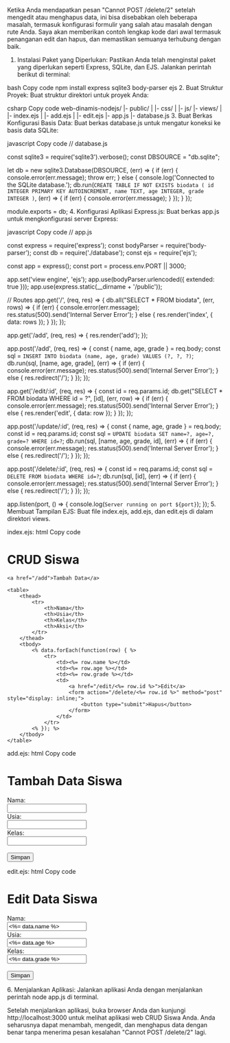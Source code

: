 Ketika Anda mendapatkan pesan "Cannot POST /delete/2" setelah mengedit atau menghapus data, ini bisa disebabkan oleh beberapa masalah, termasuk konfigurasi formulir yang salah atau masalah dengan rute Anda. Saya akan memberikan contoh lengkap kode dari awal termasuk penanganan edit dan hapus, dan memastikan semuanya terhubung dengan baik.

1. Instalasi Paket yang Diperlukan:
Pastikan Anda telah menginstal paket yang diperlukan seperti Express, SQLite, dan EJS. Jalankan perintah berikut di terminal:

bash
Copy code
npm install express sqlite3 body-parser ejs
2. Buat Struktur Proyek:
Buat struktur direktori untuk proyek Anda:

csharp
Copy code
web-dinamis-nodejs/
  |- public/
  |  |- css/
  |  |- js/
  |- views/
  |  |- index.ejs
  |  |- add.ejs
  |  |- edit.ejs
  |- app.js
  |- database.js
3. Buat Berkas Konfigurasi Basis Data:
Buat berkas database.js untuk mengatur koneksi ke basis data SQLite:

javascript
Copy code
// database.js

const sqlite3 = require('sqlite3').verbose();
const DBSOURCE = "db.sqlite";

let db = new sqlite3.Database(DBSOURCE, (err) => {
    if (err) {
        console.error(err.message);
        throw err;
    } else {
        console.log('Connected to the SQLite database.');
        db.run(`CREATE TABLE IF NOT EXISTS biodata (
            id INTEGER PRIMARY KEY AUTOINCREMENT,
            name TEXT,
            age INTEGER,
            grade INTEGER
        )`, (err) => {
            if (err) {
                console.error(err.message);
            }
        });
    }
});

module.exports = db;
4. Konfigurasi Aplikasi Express.js:
Buat berkas app.js untuk mengkonfigurasi server Express:

javascript
Copy code
// app.js

const express = require('express');
const bodyParser = require('body-parser');
const db = require('./database');
const ejs = require('ejs');

const app = express();
const port = process.env.PORT || 3000;

app.set('view engine', 'ejs');
app.use(bodyParser.urlencoded({ extended: true }));
app.use(express.static(__dirname + '/public'));

// Routes
app.get('/', (req, res) => {
    db.all("SELECT * FROM biodata", (err, rows) => {
        if (err) {
            console.error(err.message);
            res.status(500).send('Internal Server Error');
        } else {
            res.render('index', { data: rows });
        }
    });
});

app.get('/add', (req, res) => {
    res.render('add');
});

app.post('/add', (req, res) => {
    const { name, age, grade } = req.body;
    const sql = `INSERT INTO biodata (name, age, grade) VALUES (?, ?, ?)`;
    db.run(sql, [name, age, grade], (err) => {
        if (err) {
            console.error(err.message);
            res.status(500).send('Internal Server Error');
        } else {
            res.redirect('/');
        }
    });
});

app.get('/edit/:id', (req, res) => {
    const id = req.params.id;
    db.get("SELECT * FROM biodata WHERE id = ?", [id], (err, row) => {
        if (err) {
            console.error(err.message);
            res.status(500).send('Internal Server Error');
        } else {
            res.render('edit', { data: row });
        }
    });
});

app.post('/update/:id', (req, res) => {
    const { name, age, grade } = req.body;
    const id = req.params.id;
    const sql = `UPDATE biodata SET name=?, age=?, grade=? WHERE id=?`;
    db.run(sql, [name, age, grade, id], (err) => {
        if (err) {
            console.error(err.message);
            res.status(500).send('Internal Server Error');
        } else {
            res.redirect('/');
        }
    });
});

app.post('/delete/:id', (req, res) => {
    const id = req.params.id;
    const sql = `DELETE FROM biodata WHERE id=?`;
    db.run(sql, [id], (err) => {
        if (err) {
            console.error(err.message);
            res.status(500).send('Internal Server Error');
        } else {
            res.redirect('/');
        }
    });
});

app.listen(port, () => {
    console.log(`Server running on port ${port}`);
});
5. Membuat Tampilan EJS:
Buat file index.ejs, add.ejs, dan edit.ejs di dalam direktori views.

index.ejs:
html
Copy code
<!-- views/index.ejs -->

<!DOCTYPE html>
<html lang="en">
<head>
    <meta charset="UTF-8">
    <meta name="viewport" content="width=device-width, initial-scale=1.0">
    <title>CRUD Siswa</title>
</head>
<body>
    <h1>CRUD Siswa</h1>

    <a href="/add">Tambah Data</a>

    <table>
        <thead>
            <tr>
                <th>Nama</th>
                <th>Usia</th>
                <th>Kelas</th>
                <th>Aksi</th>
            </tr>
        </thead>
        <tbody>
            <% data.forEach(function(row) { %>
                <tr>
                    <td><%= row.name %></td>
                    <td><%= row.age %></td>
                    <td><%= row.grade %></td>
                    <td>
                        <a href="/edit/<%= row.id %>">Edit</a>
                        <form action="/delete/<%= row.id %>" method="post" style="display: inline;">
                            <button type="submit">Hapus</button>
                        </form>
                    </td>
                </tr>
            <% }); %>
        </tbody>
    </table>
</body>
</html>
add.ejs:
html
Copy code
<!-- views/add.ejs -->

<!DOCTYPE html>
<html lang="en">
<head>
    <meta charset="UTF-8">
    <meta name="viewport" content="width=device-width, initial-scale=1.0">
    <title>Tambah Data Siswa</title>
</head>
<body>
    <h1>Tambah Data Siswa</h1>
    <form action="/add" method="post">
        <label for="name">Nama:</label><br>
        <input type="text" id="name" name="name"><br>
        <label for="age">Usia:</label><br>
        <input type="text" id="age" name="age"><br>
        <label for="grade">Kelas:</label><br>
        <input type="text" id="grade" name="grade"><br><br>
        <button type="submit">Simpan</button>
    </form>
</body>
</html>
edit.ejs:
html
Copy code
<!-- views/edit.ejs -->

<!DOCTYPE html>
<html lang="en">
<head>
    <meta charset="UTF-8">
    <meta name="viewport" content="width=device-width, initial-scale=1.0">
    <title>Edit Data Siswa</title>
</head>
<body>
    <h1>Edit Data Siswa</h1>
    <form action="/update/<%= data.id %>" method="post">
        <label for="name">Nama:</label><br>
        <input type="text" id="name" name="name" value="<%= data.name %>"><br>
        <label for="age">Usia:</label><br>
        <input type="text" id="age" name="age" value="<%= data.age %>"><br>
        <label for="grade">Kelas:</label><br>
        <input type="text" id="grade" name="grade" value="<%= data.grade %>"><br><br>
        <button type="submit">Simpan</button>
    </form>
</body>
</html>
6. Menjalankan Aplikasi:
Jalankan aplikasi Anda dengan menjalankan perintah node app.js di terminal.

Setelah menjalankan aplikasi, buka browser Anda dan kunjungi http://localhost:3000 untuk melihat aplikasi web CRUD Siswa Anda. Anda seharusnya dapat menambah, mengedit, dan menghapus data dengan benar tanpa menerima pesan kesalahan "Cannot POST /delete/2" lagi.
